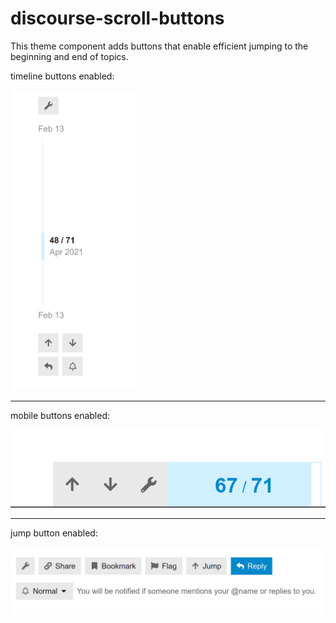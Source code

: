 # discourse-scroll-buttons

This theme component adds buttons that enable efficient jumping to the beginning and end of topics.


timeline buttons enabled:

<img src="img/timeline.png" width="200">

---

mobile buttons enabled:


<img src="img/mobile.png">

---

jump button enabled:

<img src="img/jump.png">
